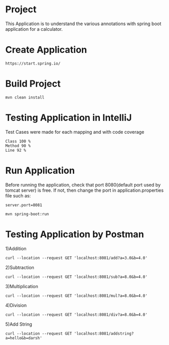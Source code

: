 # Project
This Application is to understand the various annotations with spring boot application for a calculator.

# Create Application
```
https://start.spring.io/
```
# Build Project
```
mvn clean install
```
# Testing Application in IntelliJ
Test Cases were made for each mapping and with code coverage
```
Class 100 %
Method 90 %
Line 92 %
```
# Run Application
Before running the application, check that port 8080(default port used by tomcat server) is free. If not, then change the port in application.properties file such as:
```
server.port=8081
```

```
mvn spring-boot:run
```
# Testing Application by Postman

1)Addition
```
curl --location --request GET 'localhost:8081/add?a=3.0&b=4.0'
```
2)Subtraction
```
curl --location --request GET 'localhost:8081/sub?a=8.0&b=4.0'
```
3)Multiplication
```
curl --location --request GET 'localhost:8081/mul?a=8.0&b=4.0'
```
4)Division
```
curl --location --request GET 'localhost:8081/div?a=8.0&b=4.0'
```

5)Add String
```
curl --location --request GET 'localhost:8081/addstring?a=hello&b=darsh'
```

